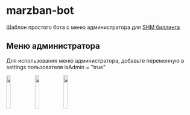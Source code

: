 # marzban-bot
Шаблон простого бота с меню администратора для <a href="https://github.com/danuk/shm">SHM биллинга</a>
## Меню администратора
Для использования меню администратора, добавьте переменную в settings пользователя isAdmin = "true"


<img src="https://github.com/user-attachments/assets/479bff22-6305-4056-b9d8-d3d2bbd36575" width="15%" height="15%"><img src="https://github.com/user-attachments/assets/bd227c63-2d19-47cd-ae6c-c37d881d9cfc" width="15%" height="15%"><img src="https://github.com/user-attachments/assets/781e4434-b58e-42d1-be89-151410b813c6" width="15%" height="15%">
